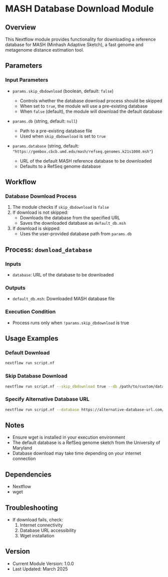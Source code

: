 # MASH Database Download Module

## Overview
This Nextflow module provides functionality for downloading a reference database for MASH (Minhash Adaptive Sketch), a fast genome and metagenome distance estimation tool.

## Parameters

### Input Parameters
- `params.skip_dbdownload` (boolean, default: `false`)
  - Controls whether the database download process should be skipped
  - When set to `true`, the module will use a pre-existing database
  - When `false` (default), the module will download the default database

- `params.db` (string, default: `null`)
  - Path to a pre-existing database file
  - Used when `skip_dbdownload` is set to `true`

- `params.database` (string, default: `"https://gembox.cbcb.umd.edu/mash/refseq.genomes.k21s1000.msh"`)
  - URL of the default MASH reference database to be downloaded
  - Defaults to a RefSeq genome database

## Workflow

### Database Download Process
1. The module checks if `skip_dbdownload` is `false`
2. If download is not skipped:
   - Downloads the database from the specified URL
   - Saves the downloaded database as `default_db.msh`
3. If download is skipped:
   - Uses the user-provided database path from `params.db`

## Process: `download_database`

### Inputs
- `database`: URL of the database to be downloaded

### Outputs
- `default_db.msh`: Downloaded MASH database file

### Execution Condition
- Process runs only when `!params.skip_dbdownload` is true

## Usage Examples

### Default Download
```bash
nextflow run script.nf
```

### Skip Database Download
```bash
nextflow run script.nf --skip_dbdownload true --db /path/to/custom/database.msh
```

### Specify Alternative Database URL
```bash
nextflow run script.nf --database https://alternative-database-url.com/database.msh
```

## Notes
- Ensure wget is installed in your execution environment
- The default database is a RefSeq genome sketch from the University of Maryland
- Database download may take time depending on your internet connection

## Dependencies
- Nextflow
- wget

## Troubleshooting
- If download fails, check:
  1. Internet connectivity
  2. Database URL accessibility
  3. Wget installation

## Version
- Current Module Version: 1.0.0
- Last Updated: March 2025
